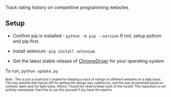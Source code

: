 Track rating history on competitive programming websites


## Setup

- Confirm pip is installed - `python -m pip --version`
  If not, setup python and pip first.

- Install selenium -`pip install selenium`

- Get the latest stable release of [ChromeDriver](https://chromedriver.chromium.org/) for your operating system

To run, `python update.py`



<sup><sub> Note : This is just a small tool I created for keeping a track of ratings on different websites on a daily basis. The only website that had an API for getting the ratings was codeforces, and this was incremental based on contests taken and not daily basis. Hence, I found the need to keep track of this myself. This repository is not actively maintained. Feel free to use this yourself if you have the need to. </sub></sup>